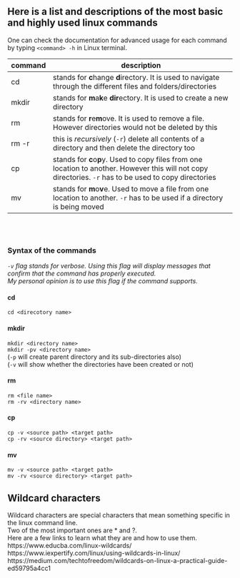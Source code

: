 <h2>Here is a list and descriptions of the most basic and highly used linux commands</h2>

One can check the documentation for advanced usage for each command by typing
```<command> -h``` in Linux terminal.

|**command** | **description**                                        |
|------------|--------------------------------------------------------|
| cd         | stands for **c**hange **d**irectory. It is used to navigate through the different files and folders/directories|
| mkdir      | stands for **m**a**k**e **dir**ectory. It is used to create a new directory |
| rm         | stands for **r**e**m**ove. It is used to remove a file. However directories would not be deleted by this |
| rm -r      | this is *recursively* (```-r```) delete all contents of a directory and then delete the directory too |
| cp         | stands for **c**o**p**y. Used to copy files from one location to another. However this will not copy directories. ```-r``` has to be used to copy directories|
| mv         | stands for **m**o**v**e. Used to move a file from one location to another. ```-r``` has to be used if a directory is being moved |


&nbsp;<br>
&nbsp;<br>

<h3> Syntax of the commands </h3>

*```-v``` flag stands for verbose. Using this flag will display messages that confirm that the command has properly executed.*<br>
*My personal opinion is to use this flag if the command supports.*

<h4> cd </h4>

```cd <direcotory name>```

<h4> mkdir </h4>

```mkdir <directory name>```<br>
```mkdir -pv <directory name>```<br>
(```-p``` will create parent directory and its sub-directories also)<br>
(```-v``` will show whether the directories have been created or not)<br>

<h4> rm </h4>

```rm <file name>```<br>
```rm -rv <directory name>```<br>

<h4>cp</h4>

```cp -v <source path> <target path>```<br>
```cp -rv <source directory> <target path>```<br>

<h4>mv</h4>

```mv -v <source path> <target path>```<br>
```mv -rv <source directory> <target path>```<br>

<h2>Wildcard characters</h2>
Wildcard characters are special characters that mean something specific in the linux command line.<br>
Two of the most important ones are * and ?.<br>
Here are a few links to learn what they are and how to use them.<br>
https://www.educba.com/linux-wildcards/<br>
https://www.iexpertify.com/linux/using-wildcards-in-linux/<br>
https://medium.com/techtofreedom/wildcards-on-linux-a-practical-guide-ed59795a4cc1<br>

